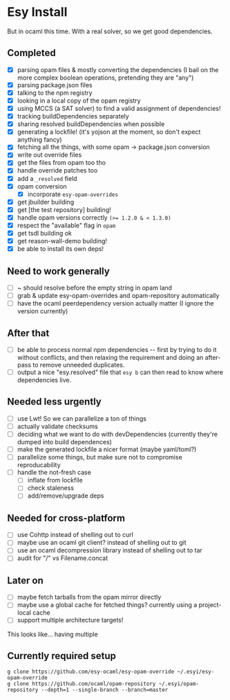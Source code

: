 # Esy Install

But in ocaml this time. With a real solver, so we get good dependencies.

## Completed

- [x] parsing opam files & mostly converting the dependencies (I bail on the more complex boolean operations, pretending they are "any")
- [x] parsing package.json files
- [x] talking to the npm registry
- [x] looking in a local copy of the opam registry
- [x] using MCCS (a SAT solver) to find a valid assignment of dependencies!
- [x] tracking buildDependencies separately
- [x] sharing resolved buildDependencies when possible
- [x] generating a lockfile! (it's yojson at the moment, so don't expect anything fancy)
- [x] fetching all the things, with some opam -> package.json conversion
- [x] write out override files
- [x] get the files from opam too tho
- [x] handle override patches too
- [x] add a `_resolved` field
- [x] opam conversion
    - [x] incorporate `esy-opam-overrides`
- [x] get jbuilder building
- [x] get [the test repository] building!
- [x] handle opam versions correctly `(>= 1.2.0 & < 1.3.0)`
- [x] respect the "available" flag in `opam`
- [x] get tsdl building ok
- [x] get reason-wall-demo building!
- [x] be able to install its own deps!

## Need to work generally

- [ ] ~ should resolve before the empty string in opam land
- [ ] grab & update esy-opam-overrides and opam-repository automatically
- [ ] have the ocaml peerdependency version actually matter (I ignore the version currently)

## After that

- [ ] be able to process normal npm dependencies -- first by trying to do it without conflicts, and then relaxing the requirement and doing an after-pass to remove unneeded duplicates.
- [ ] output a nice "esy.resolved" file that `esy b` can then read to know where dependencies live.

## Needed less urgently

- [ ] use Lwt! So we can parallelize a ton of things
- [ ] actually validate checksums
- [ ] deciding what we want to do with devDependencies (currently they're dumped into build dependences)
- [ ] make the generated lockfile a nicer format (maybe yaml/toml?)
- [ ] parallelize some things, but make sure not to compromise reproducability
- [ ] handle the not-fresh case
    - [ ] inflate from lockfile
    - [ ] check staleness
    - [ ] add/remove/upgrade deps

## Needed for cross-platform

- [ ] use Cohttp instead of shelling out to curl
- [ ] maybe use an ocaml git client? instead of shelling out to git
- [ ] use an ocaml decompression library instead of shelling out to tar
- [ ] audit for "/" vs Filename.concat

## Later on

- [ ] maybe fetch tarballs from the opam mirror directly
- [ ] maybe use a global cache for fetched things? currently using a project-local cache
- [ ] support multiple architecture targets!

This looks like... having multiple

## Currently required setup

```
g clone https://github.com/esy-ocaml/esy-opam-override ~/.esyi/esy-opam-override
g clone https://github.com/ocaml/opam-repository ~/.esyi/opam-repository --depth=1 --single-branch --branch=master
```
